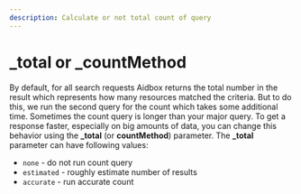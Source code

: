 ```yaml
---
description: Calculate or not total count of query
---
```


# \_total or \_countMethod

By default, for all search requests Aidbox returns the total number in the result which represents how many resources matched the criteria. But to do this, we run the second query for the count which takes some additional time. Sometimes the count query is longer than your major query. To get a response faster, especially on big amounts of data, you can change this behavior using the **\_total** \(or **countMethod**\) parameter. The **\_total** parameter can have following values:

* `none` - do not run count query 
* `estimated` - roughly estimate number of results
* `accurate` - run accurate count

